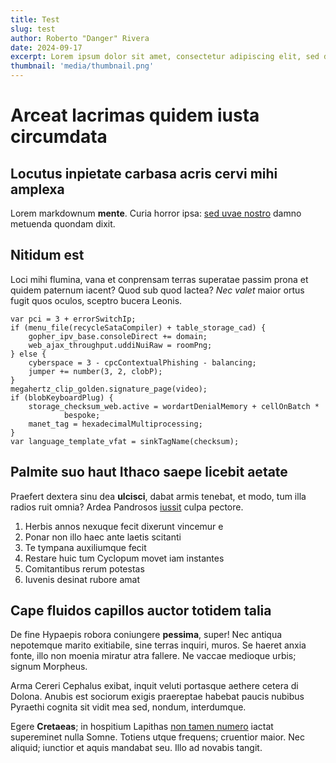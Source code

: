 ```yaml
---
title: Test
slug: test
author: Roberto "Danger" Rivera
date: 2024-09-17
excerpt: Lorem ipsum dolor sit amet, consectetur adipiscing elit, sed do eiusmod tempor incididunt ut labore et dolore magna aliqua.
thumbnail: 'media/thumbnail.png'
---
```

# Arceat lacrimas quidem iusta circumdata

## Locutus inpietate carbasa acris cervi mihi amplexa

Lorem markdownum **mente**. Curia horror ipsa: [sed uvae
nostro](http://www.inspiciturrictus.io/vocete.aspx) damno metuenda quondam
dixit.

## Nitidum est

Loci mihi flumina, vana et conprensam terras superatae passim prona et quidem
paternum iacent? Quod sub quod lactea? *Nec valet* maior ortus fugit quos
oculos, sceptro bucera Leonis.

    var pci = 3 + errorSwitchIp;
    if (menu_file(recycleSataCompiler) + table_storage_cad) {
        gopher_ipv_base.consoleDirect += domain;
        web_ajax_throughput.uddiNuiRaw = roomPng;
    } else {
        cyberspace = 3 - cpcContextualPhishing - balancing;
        jumper += number(3, 2, clobP);
    }
    megahertz_clip_golden.signature_page(video);
    if (blobKeyboardPlug) {
        storage_checksum_web.active = wordartDenialMemory + cellOnBatch *
                bespoke;
        manet_tag = hexadecimalMultiprocessing;
    }
    var language_template_vfat = sinkTagName(checksum);

## Palmite suo haut Ithaco saepe licebit aetate

Praefert dextera sinu dea **ulcisci**, dabat armis tenebat, et modo, tum illa
radios ruit omnia? Ardea Pandrosos [iussit](http://www.ille-latus.net/) culpa
pectore.

1. Herbis annos nexuque fecit dixerunt vincemur e
2. Ponar non illo haec ante laetis scitanti
3. Te tympana auxiliumque fecit
4. Restare huic tum Cyclopum movet iam instantes
5. Comitantibus rerum potestas
6. Iuvenis desinat rubore amat

## Cape fluidos capillos auctor totidem talia

De fine Hypaepis robora coniungere **pessima**, super! Nec antiqua nepotemque
marito exitiabile, sine terras inquiri, muros. Se haeret anxia fonte, illo non
moenia miratur atra fallere. Ne vaccae medioque urbis; signum Morpheus.

Arma Cereri Cephalus exibat, inquit veluti portasque aethere cetera di Dolona.
Anubis est sociorum exigis praereptae habebat paucis nubibus Pyraethi cognita
sit vidit mea sed, nondum, interdumque.

Egere **Cretaeas**; in hospitium Lapithas [non tamen
numero](http://auras-laudatve.org/) iactat supereminet nulla Somne. Totiens
utque frequens; cruentior maior. Nec aliquid; iunctior et aquis mandabat seu.
Illo ad novabis tangit.
